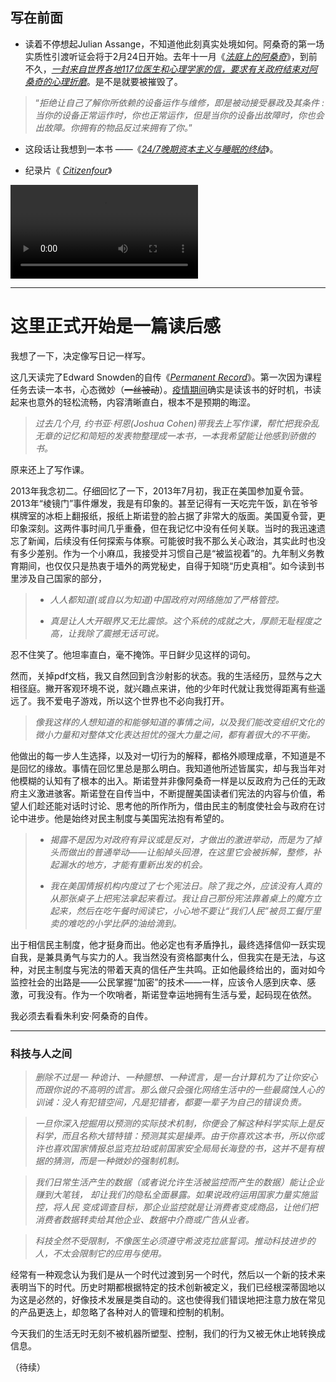 ## 写在前面

* 读着不停想起Julian Assange，不知道他此刻真实处境如何。阿桑奇的第一场实质性引渡听证会将于2月24日开始。去年十一月《[*法庭上的阿桑奇*](https://mp.weixin.qq.com/s/7hfC19lvkjp_IbDQPlJ7bA)》，到前不久，[*<u>一封来自世界各地117位医生和心理学家的信，要求有关政府结束对阿桑奇的心理折磨</u>*](https://www.thepaper.cn/newsDetail_forward_6040142)。是不是就要被摧毁了。

> “*拒绝让自己了解你所依赖的设备运作与维修，即是被动接受暴政及其条件 : 当你的设备正常运作时，你也正常运作，但是当你的设备出故障时，你也会出故障。你拥有的物品反过来拥有了你。*”  

- 这段话让我想到一本书 ——《[*24/7晚期资本主义与睡眠的终结*](https://book.douban.com/subject/26544961/)》。

* 纪录片《 [*Citizenfour*](https://pan.baidu.com/s/1axNkp5NdVzWvviqhExbZsg)》

<video src="/Users/mengyuan/Desktop/Citizenfour.2014.mp4"></video>

---

# **这里正式开始是一篇读后感**

我想了一下，决定像写日记一样写。

这几天读完了Edward Snowden的自传《[*Permanent Record*](https://book.douban.com/subject/34841756/)》。第一次因为课程任务去读一本书，心态微妙（~~一丝被动~~）。[疫情期间](https://mp.weixin.qq.com/s/iYQYtg2SPxEAW-8a2hJiDg)确实是读该书的好时机，书读起来也意外的轻松流畅，内容清晰直白，根本不是预期的晦涩。

> *过去几个月, 约书亚·柯恩(Joshua Cohen)带我去上写作课，帮忙把我杂乱无章的记忆和简短的发表物整理成一本书，一本我希望能让他感到骄傲的书。*

原来还上了写作课。

2013年我念初二。仔细回忆了一下，2013年7月初，我正在美国参加夏令营。2013年“棱镜门”事件爆发，我是有印象的。甚至记得有一天吃完午饭，趴在爷爷棋牌室的冰柜上翻报纸，报纸上斯诺登的脸占据了非常大的版面。美国夏令营，更印象深刻。这两件事时间几乎重叠，但在我记忆中没有任何关联。当时的我迅速遗忘了新闻，后续没有任何探索与体察。可能彼时我不那么关心政治，其实此时也没有多少差别。作为一个小麻瓜，我接受并习惯自己是“被监视着”的。九年制义务教育期间，也仅仅只是热衷于墙外的两党秘史，自得于知晓“历史真相”。如今读到书里涉及自己国家的部分， 

> - *人人都知道(或自以为知道)中国政府对网络施加了严格管控。*
>
> - *真是让人大开眼界又无比震惊。这个系统的成就之大，厚颜无耻程度之高，让我除了震撼无话可说。*

忍不住笑了。他坦率直白，毫不掩饰。平日鲜少见这样的词句。

然而，关掉pdf文档，我又自然回到含沙射影的状态。我的生活经历，显然与之大相径庭。撇开客观环境不说，就兴趣点来讲，他的少年时代就让我觉得距离有些遥远了。我不爱电子游戏，所以这个世界也不必向我打开。

> *像我这样的人想知道的和能够知道的事情之间，以及我们能改变组织文化的微小力量和对整体文化表达担忧的强大力量之间，都有着很大的不平衡。*

他做出的每一步人生选择，以及对一切行为的解释，都格外顺理成章，不知道是不是回忆的缘故。事情在回忆里总是那么明白。我知道他所述皆属实，却与我当年对他模糊的认知有了根本的出入。斯诺登并非像阿桑奇一样是以反政府为己任的无政府主义激进骇客。斯诺登在自传当中，不断提醒美国读者们宪法的内容与价值，希望人们趁还能对话时讨论、思考他的所作所为，借由民主的制度使社会与政府在讨论中进步。他是始终对民主制度与美国宪法抱有希望的。

> - *揭露不是因为对政府有异议或是反对，才做出的激进举动，而是为了掉头而做出的普通举动——让船掉头回港，在这里它会被拆解，整修，补起漏水的地方，才能有重新出发的机会。*
>
> - *我在美国情报机构内度过了七个宪法日。除了我之外，应该没有人真的从那张桌子上把宪法拿起来看过。我让自己那份宪法靠着桌上的魔方立起来，然后在吃午餐时阅读它，小心地不要让“我们人民”被员工餐厅里卖的难吃的小学比萨的油给滴到。*

出于相信民主制度，他才挺身而出。他必定也有矛盾挣扎，最终选择信仰一跃实现自我，是兼具勇气与实力的人。我当然没有资格鄙夷什么，但我实在是无法，与这种，对民主制度与宪法的带着天真的信任产生共鸣。正如他最终给出的，面对如今监控社会的出路是——公民掌握“加密”的技术——一样，应该令人感到庆幸、感激，可我没有。作为一个吹哨者，斯诺登幸运地拥有生活与爱，起码现在依然。

我必须去看看朱利安·阿桑奇的自传。

---

### 科技与人之间

> *删除不过是一 种诡计、一种臆想、一种谎言，是一台计算机为了让你安心而跟你说的不高明的谎言。那么做只会强化网络生活中的一些最腐蚀人心的训诫：没人有犯错空间，凡是犯错者，都要一辈子为自己的错误负责。*

> *一旦你深入挖掘用以预测的实际技术机制，你便会了解这种科学实际上是反科学，而且名称大错特错：预测其实是操弄。由于你喜欢这本书，所以你或许也喜欢国家情报总监克拉珀或前国家安全局局长海登的书，这并不是有根据的猜测，而是一种微妙的强制机制。*

> *我们日常生活产生的数据（或者说允许生活被监控而产生的数据）能让企业赚到大笔钱， 却让我们的隐私全面暴露。如果说政府运用国家力量实施监控，将人民 变成调查目标，那企业监控就是让消费者变成商品，让他们把消费者数据转卖给其他企业、数据中介商或广告从业者。*

> *科技全然不受限制，不像医生必须遵守希波克拉底誓词。推动科技进步的人，不太会限制它的应用与使用。*

经常有一种观念认为我们是从一个时代过渡到另一个时代，然后以一个新的技术来表明当下的时代。历史时期都根据特定的技术创新被定义，我们已经根深蒂固地以为这是必然的，好像技术发展是类自动的。这也使得我们错误地把注意力放在常见的产品更迭上，却忽略了各种对人的管理和控制的机制。

今天我们的生活无时无刻不被机器所塑型、控制，我们的行为又被无休止地转换成信息。

（待续）



